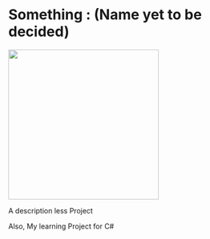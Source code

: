 # Something : (Name yet to be decided)

<img src="https://github.com/U-C-S/Something/blob/master/Screenshot%202020-10-11.png" width=300px/>

A description less Project

Also, My learning Project for C#

